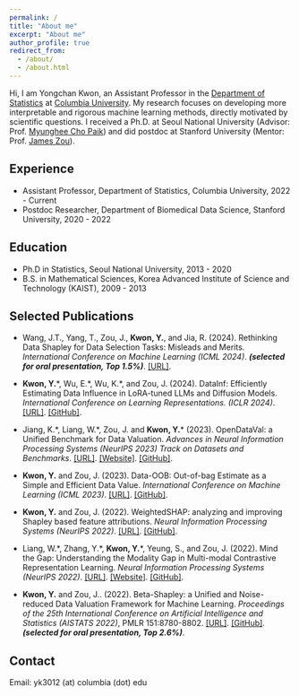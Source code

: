 ```yaml
---
permalink: /
title: "About me"
excerpt: "About me"
author_profile: true
redirect_from: 
  - /about/
  - /about.html
---
```


Hi, I am Yongchan Kwon, an Assistant Professor in the [Department of Statistics](http://stat.columbia.edu/) at [Columbia University](https://www.columbia.edu/). My research focuses on developing more interpretable and rigorous machine learning methods, directly motivated by scientific questions. I received a Ph.D. at Seoul National University (Advisor: Prof. [Myunghee Cho Paik](https://mcpstat.github.io/)) and did postdoc at Stanford University (Mentor: Prof. [James Zou](https://www.james-zou.com/)). 


Experience
-----
* Assistant Professor, Department of Statistics, Columbia University, 2022 - Current
* Postdoc Researcher, Department of Biomedical Data Science, Stanford University, 2020 - 2022

Education
-----
* Ph.D in Statistics, Seoul National University, 2013 - 2020
* B.S. in Mathematical Sciences, Korea Advanced Institute of Science and Technology (KAIST), 2009 - 2013

Selected Publications
-----

* Wang, J.T., Yang, T., Zou, J., **Kwon, Y.**, and Jia, R. (2024). Rethinking Data Shapley for Data Selection Tasks: Misleads and Merits. *International Conference on Machine Learning (ICML 2024)*. ***(selected for oral presentation, Top 1.5\%)***. [[URL]](https://arxiv.org/abs/2405.03875).

* **Kwon, Y.**\*, Wu, E.\*, Wu, K.\*, and Zou, J.  (2024). DataInf: Efficiently Estimating Data Influence in LoRA-tuned LLMs and Diffusion Models. *International Conference on Learning Representations. (ICLR 2024)*. [[URL]](https://openreview.net/forum?id=9m02ib92Wz). [[GitHub]](https://github.com/ykwon0407/DataInf).

* Jiang, K.\*, Liang, W.\*, Zou, J. and **Kwon, Y.**\* (2023). OpenDataVal: a Unified Benchmark for Data Valuation. *Advances in Neural Information Processing Systems (NeurIPS 2023) Track on Datasets and Benchmarks*. [[URL]](https://arxiv.org/abs/2306.10577). [[Website]](https://opendataval.github.io/). [[GitHub]](https://github.com/opendataval/opendataval/).

* **Kwon, Y.** and Zou, J. (2023). Data-OOB: Out-of-bag Estimate as a Simple and Efficient Data Value. *International Conference on Machine Learning (ICML 2023)*. [[URL]](https://arxiv.org/abs/2304.07718). [[GitHub]](https://github.com/ykwon0407/dataoob).

* **Kwon, Y.** and Zou, J. (2022). WeightedSHAP: analyzing and improving Shapley based feature attributions. *Neural Information Processing Systems (NeurIPS 2022)*. [[URL]](https://arxiv.org/abs/2209.13429). [[GitHub]](https://github.com/ykwon0407/WeightedSHAP).

* Liang, W.\*, Zhang, Y.\*, **Kwon, Y.**\*, Yeung, S., and Zou, J. (2022). Mind the Gap: Understanding the Modality Gap in Multi-modal Contrastive Representation Learning. *Neural Information Processing Systems (NeurIPS 2022)*. [[URL]](https://arxiv.org/abs/2203.02053). [[Website]](https://modalitygap.readthedocs.io/en/latest/). [[GitHub]](https://github.com/Weixin-Liang/Modality-Gap).

* **Kwon, Y.** and Zou, J.. (2022). Beta-Shapley: a Unified and Noise-reduced Data Valuation Framework for Machine Learning. *Proceedings of the 25th International Conference on Artificial Intelligence and Statistics (AISTATS 2022)*, PMLR 151:8780-8802. [[URL]](https://arxiv.org/abs/2110.14049). [[GitHub]](https://github.com/ykwon0407/beta_shapley). ***(selected for oral presentation, Top 2.6%)***.

Contact
------
Email: yk3012 (at) columbia (dot) edu

